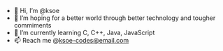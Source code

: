 - 👋 Hi, I’m @ksoe
- 👀 I’m hoping for a better world through better technology and tougher commiments
- 🌱 I’m currently learning C, C++, Java, JavaScript
- 📫 Reach me @ksoe-codes@email.com
